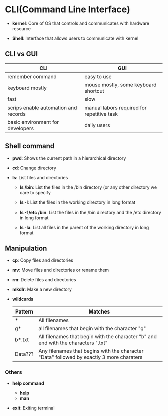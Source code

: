 # CLI(Command Line Interface)

+ **kernel**: Core of OS that controls and communicates with hardware resource

+ **Shell**: Interface that allows users to communicate with kernel

## CLI vs GUI
|CLI|GUI|
|---|---|
|remember command|easy to use|
|keyboard mostly|mouse mostly, some keyboard shortcut|
|fast|slow|
|scrips enable automation and records|manual labors required for repetitive task|
|basic environment for developers|daily users|

## Shell command

+ **pwd**: Shows the current path in a hierarchical directory

+ **cd**: Change directory

+ **ls**: List files and directories

  - **ls /bin**: List the files in the /bin directory (or any other directory we care to specify

  - **ls -l**: List the files in the working directory in long format

  - **ls -1/etc /bin**: List the files in the /bin directory and the /etc directory in long format

  - **ls -la**: List all files in the parent of the working directory in long format

## Manipulation

+ **cp**: Copy files and directories

+ **mv**: Move files and directories or rename them

+ **rm**: Delete files and directories

+ **mkdlr**: Make a new directory

+ **wildcards**

  |Pattern|Matches|
  |---|---|
  |*|All filenames|
  |g*|all filenames that begin with the character "g"|
  |b*.txt|All filenames that begin with the character "b" and end with the characters ".txt"|
  |Data???|Any filenames that begins with the character "Data" followed by exactly 3 more charaters|

### Others

+ **help command**
  + **help**
  + **man**

+ **exit**: Exiting terminal
